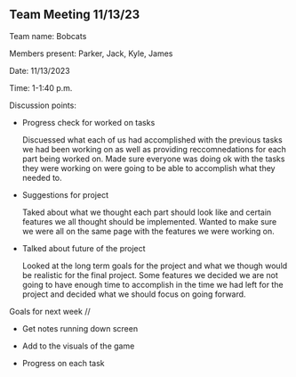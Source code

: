 ## Team Meeting 11/13/23

Team name: Bobcats

Members present: Parker, Jack, Kyle, James

Date: 11/13/2023

Time: 1-1:40 p.m.

Discussion points: 

* Progress check for worked on tasks

    Discuessed what each of us had accomplished with the previous tasks we had been working on as well as providing reccomnedations for each part being worked on. Made sure everyone was doing ok with the tasks they were working on were going to be able to accomplish what they needed to.

* Suggestions for project

    Taked about what we thought each part should look like and certain features we all thought should be implemented. Wanted to make sure we were all on the same page with the features we were working on.

* Talked about future of the project

    Looked at the long term goals for the project and what we though would be realistic for the final project. Some features we decided we are not going to have enough time to accomplish in the time we had left for the project and decided what we should focus on going forward.

Goals for next week //

* Get notes running down screen

* Add to the visuals of the game

* Progress on each task